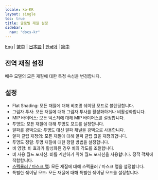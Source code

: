 ```yaml
---
locale: ko-KR
layout: single
toc: true
title: 글로벌 재질 설정
sidebar:
  nav: "docs-kr"
---
```

[Eng](/dancexr/features/material_global) | [繁中](/tw/dancexr/features/material_global) | [日本語](/jp/dancexr/features/material_global) | [한국어](/kr/dancexr/features/material_global) | [简中](/zh/dancexr/features/material_global)

## 전역 재질 설정
배우 모델의 모든 재질에 대한 특정 속성을 변경합니다.

## 설정
* Flat Shading: 모든 재질에 대해 비조명 쉐이딩 모드로 블렌딩합니다.
* 그림자 투사: 모든 재질에 대해 그림자 투사를 활성화하거나 비활성화합니다.
* MIP 바이어스: 모든 텍스처에 대해 MIP 바이어스를 설정합니다.
* 투명도: 모든 재질에 대해 투명도 모드를 설정합니다.
* 알파를 광택으로: 투명도 대신 알파 채널을 광택으로 사용합니다.
* 알파 클립 재정의: 모든 재질에 대해 알파 클립 값을 재정의합니다.
* 투명도 정렬: 투명 재질에 대한 정렬 방법을 설정합니다.
* 비 영향: 비 효과가 활성화된 경우 비의 각도를 조절합니다.
* 비 사용 월드 포지션: 비를 계산하기 위해 월드 포지션을 사용합니다. 정적 객체에 적합합니다.
* [스펙큘러 / 마스크 맵](specular_map.md): 모든 재질에 대해 스펙큘러 / 마스크 맵을 설정합니다.
* 특별한 쉐이딩 모드: 모든 재질에 대해 특별한 쉐이딩 모드를 설정합니다.